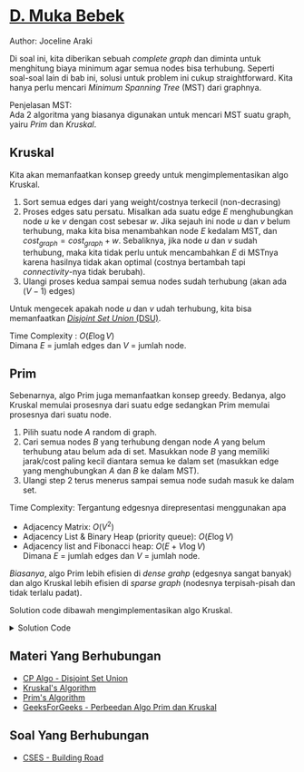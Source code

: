 # [D. Muka Bebek](https://tlx.toki.id/courses/competitive/chapters/11/problems/D)

Author: Joceline Araki

Di soal ini, kita diberikan sebuah _complete graph_ dan diminta untuk menghitung biaya minimum agar semua nodes bisa terhubung. Seperti soal-soal lain di bab ini, solusi untuk problem ini cukup straightforward. Kita hanya perlu mencari _Minimum Spanning Tree_ (MST) dari graphnya.

Penjelasan MST:  
Ada $2$ algoritma yang biasanya digunakan untuk mencari MST suatu graph, yairu *Prim* dan *Kruskal*.  

## Kruskal  
Kita akan memanfaatkan konsep greedy untuk mengimplementasikan algo Kruskal.   
1. Sort semua edges dari yang weight/costnya terkecil (non-decrasing)
2. Proses edges satu persatu. Misalkan ada suatu edge $E$ menghubungkan node $u$ ke $v$ dengan cost sebesar $w$. Jika sejauh ini node $u$ dan $v$ belum terhubung, maka kita bisa menambahkan node $E$ kedalam MST, dan $cost_{graph} = cost_{graph} + w$.
Sebaliknya, jika node $u$ dan $v$ sudah terhubung, maka kita tidak perlu untuk mencambahkan $E$ di MSTnya karena hasilnya tidak akan optimal (costnya bertambah tapi _connectivity_-nya tidak berubah).  
3. Ulangi proses kedua sampai semua nodes sudah terhubung (akan ada $(V - 1)$ edges)

Untuk mengecek apakah node $u$ dan $v$ udah terhubung, kita bisa memanfaatkan [*Disjoint Set Union* (DSU)](https://cp-algorithms.com/data_structures/disjoint_set_union.html).  

Time Complexity : $O(E \log{V})$  
Dimana $E$ = jumlah edges dan $V$  = jumlah node.

## Prim
Sebenarnya, algo Prim juga memanfaatkan konsep greedy. Bedanya, algo Kruskal memulai prosesnya dari suatu edge sedangkan Prim memulai prosesnya dari suatu node.  
1. Pilih suatu node $A$ random di graph.
2. Cari semua nodes $B$ yang terhubung dengan node $A$ yang belum terhubung atau belum ada di set. Masukkan node $B$ yang memiliki jarak/cost paling kecil diantara semua ke dalam set (masukkan edge yang menghubungkan $A$ dan $B$ ke dalam MST).
3. Ulangi step $2$ terus menerus sampai semua node sudah masuk ke dalam set.

Time Complexity: Tergantung edgesnya direpresentasi menggunakan apa
- Adjacency Matrix: $O(V^2)$
- Adjacency List & Binary Heap (priority queue): $O(E \log{V})$
- Adjacency list and Fibonacci heap: $O(E + V \log{V})$  
Dimana $E$ = jumlah edges dan $V$  = jumlah node.

_Biasanya_, algo Prim lebih efisien di _dense grahp_ (edgesnya sangat banyak) dan algo Kruskal lebih efisien di _sparse graph_ (nodesnya terpisah-pisah dan tidak terlalu padat).

Solution code dibawah mengimplementasikan algo Kruskal.

<details>
  <summary>Solution Code</summary>

```c++
#include <bits/stdc++.h>

using namespace std;

const int N = 102;
vector<tuple<int, int, int>> E;
int p[N];

int par(int x) { return ((p[x] == x) ? (x) : (p[x] = par(p[x]))); }

void join(int a, int b) {
  a = par(a);
  b = par(b);

  p[b] = a;
}

bool sameSet(int a, int b) { return (par(a) == par(b)); }

void init() {
  for (int i = 0; i < N; i++) p[i] = i;
}

int main() {
  ios_base::sync_with_stdio(0);
  cin.tie(0);
  cout.tie(0);
  init();

  int n;
  cin >> n;
  for (int i = 1; i <= n; i++) {
    for (int j = 1; j <= n; j++) {
      int w;
      cin >> w;
      if (i == j) continue;
      E.emplace_back(w, i, j);
    }
  }

  int cost = 0;
  sort(E.begin(), E.end());

  for (int i = 0; i < E.size(); i++) {
    auto & [ w, u, v ] = E[i];
    if (sameSet(u, v)) continue;  // sudah terhubung
    join(u, v);  // belum terhubung -> hubungkan
    cost += w;
  }

  cout << cost << '\n';

  return 0;
}
```
</details>

## Materi Yang Berhubungan
- [CP Algo - Disjoint Set Union](https://cp-algorithms.com/data_structures/disjoint_set_union.html)
- [Kruskal's Algorithm](https://www.javatpoint.com/kruskal-algorithm)
- [Prim's Algorithm](https://www.javatpoint.com/prim-algorithm)
- [GeeksForGeeks - Perbeedan Algo Prim dan Kruskal](https://www.geeksforgeeks.org/difference-between-prims-and-kruskals-algorithm-for-mst/)

## Soal Yang Berhubungan

- [CSES - Building Road](https://cses.fi/problemset/task/1666)